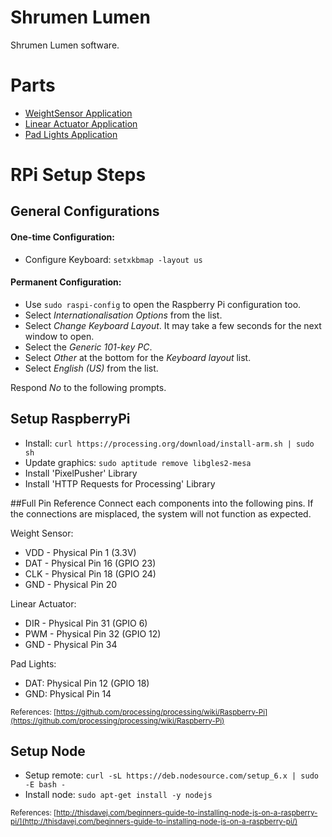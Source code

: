 # Shrumen Lumen

Shrumen Lumen software.

# Parts
+ [WeightSensor Application](./WeightSensor)
+ [Linear Actuator Application](./LinearActuator)
+ [Pad Lights Application](./PadLights)

# RPi Setup Steps

## General Configurations
#### One-time Configuration:
+ Configure Keyboard: `setxkbmap -layout us`

#### Permanent Configuration:
+ Use `sudo raspi-config` to open the Raspberry Pi configuration too.
+ Select _Internationalisation Options_ from the list.
+ Select _Change Keyboard Layout_. It may take a few seconds for the next window to open.
+ Select the _Generic 101-key PC_.
+ Select _Other_ at the bottom for the _Keyboard layout_ list.
+ Select _English (US)_ from the list.

Respond _No_ to the following prompts.

## Setup RaspberryPi

+ Install: `curl https://processing.org/download/install-arm.sh | sudo sh`
+ Update graphics: `sudo aptitude remove libgles2-mesa`
+ Install 'PixelPusher' Library
+ Install 'HTTP Requests for Processing' Library

##Full Pin Reference
Connect each components into the following pins. If the connections are misplaced, the system will not function as expected.

Weight Sensor:
+ VDD - Physical Pin 1 (3.3V)
+ DAT - Physical Pin 16 (GPIO 23)
+ CLK - Physical Pin 18 (GPIO 24)
+ GND - Physical Pin 20

Linear Actuator:
+ DIR - Physical Pin 31 (GPIO 6)
+ PWM - Physical Pin 32 (GPIO 12)
+ GND - Physical Pin 34

Pad Lights:
+ DAT: Physical Pin 12 (GPIO 18)
+ GND: Physical Pin 14

<sup>References: [https://github.com/processing/processing/wiki/Raspberry-Pi](https://github.com/processing/processing/wiki/Raspberry-Pi)</sup>

## Setup Node

+ Setup remote: `curl -sL https://deb.nodesource.com/setup_6.x | sudo -E bash -`
+ Install node: `sudo apt-get install -y nodejs`

<sup>References: [http://thisdavej.com/beginners-guide-to-installing-node-js-on-a-raspberry-pi/](http://thisdavej.com/beginners-guide-to-installing-node-js-on-a-raspberry-pi/)</sup>


 
